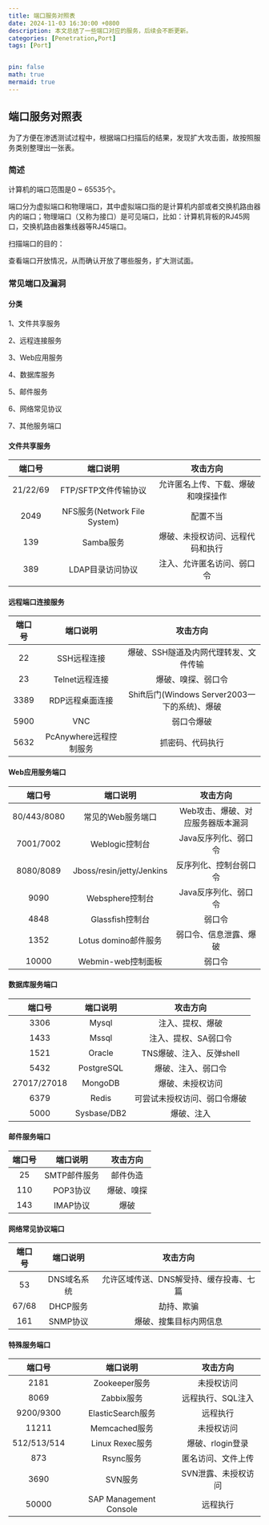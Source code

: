 ```yaml
---
title: 端口服务对照表
date: 2024-11-03 16:30:00 +0800
description: 本文总结了一些端口对应的服务，后续会不断更新。
categories: [Penetration,Port]
tags: [Port]


pin: false
math: true
mermaid: true
---
```




## 端口服务对照表

为了方便在渗透测试过程中，根据端口扫描后的结果，发现扩大攻击面，故按照服务类别整理出一张表。

### 简述

计算机的端口范围是0 ~ 65535个。

端口分为虚拟端口和物理端口，其中虚拟端口指的是计算机内部或者交换机路由器内的端口；物理端口（又称为接口）是可见端口，比如：计算机背板的RJ45网口，交换机路由器集线器等RJ45端口。

扫描端口的目的：

查看端口开放情况，从而确认开放了哪些服务，扩大测试面。

### 常见端口及漏洞

#### 分类

1、文件共享服务

2、远程连接服务

3、Web应用服务

4、数据库服务

5、邮件服务

6、网络常见协议

7、其他服务端口

#### 文件共享服务

|  端口号  |           端口说明           |              攻击方向              |
| :------: | :--------------------------: | :--------------------------------: |
| 21/22/69 |     FTP/SFTP文件传输协议     | 允许匿名上传、下载、爆破和嗅探操作 |
|   2049   | NFS服务(Network File System) |              配置不当              |
|   139    |          Samba服务           |  爆破、未授权访问、远程代码和执行  |
|   389    |       LDAP目录访问协议       |     注入、允许匿名访问、弱口令     |
|          |                              |                                    |

#### 远程端口连接服务

| 端口号 |        端口说明        |                   攻击方向                    |
| :----: | :--------------------: | :-------------------------------------------: |
|   22   |      SSH远程连接       |     爆破、SSH隧道及内网代理转发、文件传输     |
|   23   |     Telnet远程连接     |              爆破、嗅探、弱口令               |
|  3389  |    RDP远程桌面连接     | Shift后门(Windows Server2003一下的系统)、爆破 |
|  5900  |          VNC           |                  弱口令爆破                   |
|  5632  | PcAnywhere远程控制服务 |               抓密码、代码执行                |

#### Web应用服务端口

|   端口号    |         端口说明          |             攻击方向              |
| :---------: | :-----------------------: | :-------------------------------: |
| 80/443/8080 |     常见的Web服务端口     | Web攻击、爆破、对应服务器版本漏洞 |
|  7001/7002  |      Weblogic控制台       |       Java反序列化、弱口令        |
|  8080/8089  | Jboss/resin/jetty/Jenkins |      反序列化、控制台弱口令       |
|    9090     |      Websphere控制台      |       Java反序列化、弱口令        |
|    4848     |      Glassfish控制台      |              弱口令               |
|    1352     |   Lotus domino邮件服务    |      弱口令、信息泄露、爆破       |
|    10000    |    Webmin-web控制面板     |              弱口令               |

#### 数据库服务端口

|   端口号    |  端口说明   |           攻击方向           |
| :---------: | :---------: | :--------------------------: |
|    3306     |    Mysql    |       注入、提权、爆破       |
|    1433     |    Mssql    |     注入、提权、SA弱口令     |
|    1521     |   Oracle    |   TNS爆破、注入、反弹shell   |
|    5432     | PostgreSQL  |      爆破、注入、弱口令      |
| 27017/27018 |   MongoDB   |       爆破、未授权访问       |
|    6379     |    Redis    | 可尝试未授权访问、弱口令爆破 |
|    5000     | Sysbase/DB2 |          爆破、注入          |

#### 邮件服务端口

| 端口号 |   端口说明   |  攻击方向  |
| :----: | :----------: | :--------: |
|   25   | SMTP邮件服务 |  邮件伪造  |
|  110   |   POP3协议   | 爆破、嗅探 |
|  143   |   IMAP协议   |    爆破    |

#### 网络常见协议端口

| 端口号 |  端口说明   |                攻击方向                 |
| :----: | :---------: | :-------------------------------------: |
|   53   | DNS域名系统 | 允许区域传送、DNS解受持、缓存投毒、七篇 |
| 67/68  |  DHCP服务   |               劫持、欺骗                |
|  161   |  SNMP协议   |         爆破、搜集目标内网信息          |

#### 特殊服务端口

|   端口号    |        端口说明        |      攻击方向       |
| :---------: | :--------------------: | :-----------------: |
|    2181     |     Zookeeper服务      |     未授权访问      |
|    8069     |       Zabbix服务       |  远程执行、SQL注入  |
|  9200/9300  |   ElasticSearch服务    |      远程执行       |
|    11211    |     Memcached服务      |     未授权访问      |
| 512/513/514 |    Linux Rexec服务     |  爆破、rlogin登录   |
|     873     |       Rsync服务        | 匿名访问、文件上传  |
|    3690     |        SVN服务         | SVN泄露、未授权访问 |
|    50000    | SAP Management Console |      远程执行       |